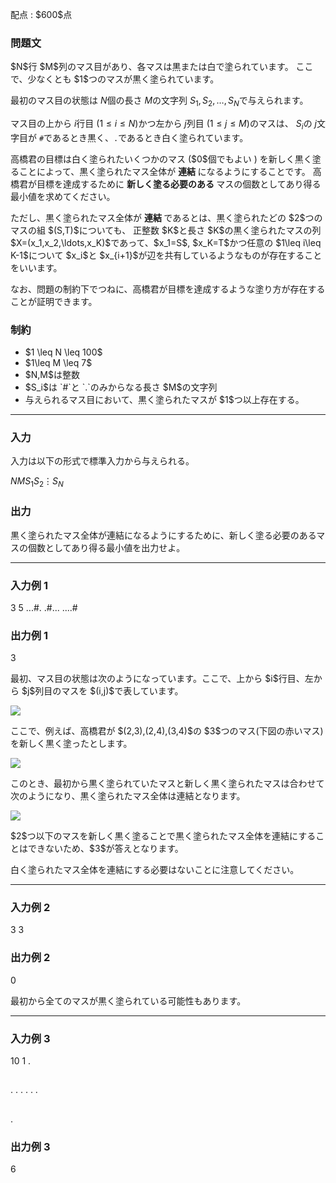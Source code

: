 
<div>

<span>

<span>

<p>
配点 : $600$点
</p>

<div>

<section>

### **問題文**

<p>
$N$行 $M$列のマス目があり、各マスは黒または白で塗られています。
ここで、少なくとも $1$つのマスが黒く塗られています。

最初のマス目の状態は $N$個の長さ $M$の文字列 $S_1,S_2,\ldots,S_N$で与えられます。

マス目の上から $i$行目 $(1\leq i\leq N)$かつ左から $j$列目 $(1\leq j\leq M)$のマスは、
$S_i$の $j$文字目が `#`であるとき黒く、`.`であるとき白く塗られています。
</p>

<p>
高橋君の目標は白く塗られたいくつかのマス ($0$個でもよい ) を新しく黒く塗ることによって、黒く塗られたマス全体が 
<strong>
連結
</strong>
になるようにすることです。
高橋君が目標を達成するために
<strong>
新しく塗る必要のある
</strong>
マスの個数としてあり得る最小値を求めてください。
</p>

<p>
ただし、黒く塗られたマス全体が 
<strong>
連結
</strong>
であるとは、黒く塗られたどの $2$つのマスの組 $(S,T)$についても、
正整数 $K$と長さ $K$の黒く塗られたマスの列 $X=(x_1,x_2,\ldots,x_K)$であって、$x_1=S$, $x_K=T$かつ任意の $1\leq i\leq K-1$について $x_i$と $x_{i+1}$が辺を共有しているようなものが存在することをいいます。

なお、問題の制約下でつねに、高橋君が目標を達成するような塗り方が存在することが証明できます。
</p>

</section>

</div>

<div>

<section>

### **制約**

<ul>

<li>
$1 \leq N \leq 100$
</li>

<li>
$1\leq M \leq 7$
</li>

<li>
$N,M$は整数
</li>

<li>
$S_i$は `#`と `.`のみからなる長さ $M$の文字列
</li>

<li>
与えられるマス目において、黒く塗られたマスが $1$つ以上存在する。
</li>

</ul>

</section>

</div>

---

<div>

<div>

<section>

### **入力**

<p>
入力は以下の形式で標準入力から与えられる。
</p>

<div>

$N$$M$$S_1$$S_2$$\vdots$$S_N$
</div>

</section>

</div>

<div>

<section>

### **出力**

<p>
黒く塗られたマス全体が連結になるようにするために、新しく塗る必要のあるマスの個数としてあり得る最小値を出力せよ。
</p>

</section>

</div>

</div>

---

<div>

<section>

### **入力例 1**

<div>

3 5
...#.
.#...
....#

</div>

</section>

</div>

<div>

<section>

### **出力例 1**

<div>

3

</div>

<p>
最初、マス目の状態は次のようになっています。ここで、上から $i$行目、左から $j$列目のマスを $(i,j)$で表しています。
</p>

<p>

<img src="https://img.atcoder.jp/abc296/d5b5d945798a02840b8add26271fe2a5.png">

</img>

</p>

<p>
ここで、例えば、高橋君が $(2,3),(2,4),(3,4)$の $3$つのマス(下図の赤いマス)を新しく黒く塗ったとします。
</p>

<p>

<img src="https://img.atcoder.jp/abc296/d2d0f1745af0dc309341f96dbd83e717.png">

</img>

</p>

<p>
このとき、最初から黒く塗られていたマスと新しく黒く塗られたマスは合わせて次のようになり、黒く塗られたマス全体は連結となります。
</p>

<p>

<img src="https://img.atcoder.jp/abc296/76bebc05c2d7c5240151b534ba30f29b.png">

</img>

</p>

<p>
$2$つ以下のマスを新しく黒く塗ることで黒く塗られたマス全体を連結にすることはできないため、$3$が答えとなります。

白く塗られたマス全体を連結にする必要はないことに注意してください。
</p>

</section>

</div>

---

<div>

<section>

### **入力例 2**

<div>

3 3
###
###
###

</div>

</section>

</div>

<div>

<section>

### **出力例 2**

<div>

0

</div>

<p>
最初から全てのマスが黒く塗られている可能性もあります。
</p>

</section>

</div>

---

<div>

<section>

### **入力例 3**

<div>

10 1
.
#
.
.
.
.
.
.
#
.

</div>

</section>

</div>

<div>

<section>

### **出力例 3**

<div>

6

</div>

</section>

</div>

</span>

</span>

</div>
